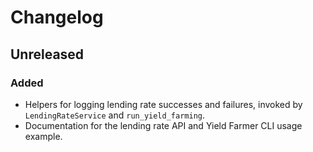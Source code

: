 # Changelog

## Unreleased
### Added
- Helpers for logging lending rate successes and failures, invoked by `LendingRateService` and `run_yield_farming`.
- Documentation for the lending rate API and Yield Farmer CLI usage example.
